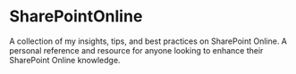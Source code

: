 # SharePointOnline
A collection of my insights, tips, and best practices on SharePoint Online. A personal reference and resource for anyone looking to enhance their SharePoint Online knowledge.
